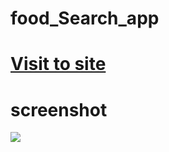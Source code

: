 # food_Search_app
# <a href="https://food-search-app-one.vercel.app/index.html">Visit to site</a>

# screenshot
<img src="https://i.ibb.co/GFd2Zx1/food-Search.png" />
